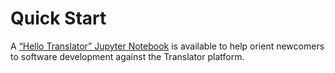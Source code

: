 # Quick Start

A [“Hello Translator” Jupyter Notebook](https://github.com/NCATSTranslator/TranslatorTechnicalDocumentation/blob/master/docs/development-guide/HelloTranslator.ipynb) is available to help orient newcomers to software development against the Translator platform. 
